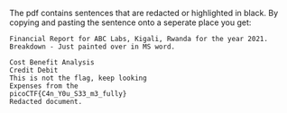 The pdf contains sentences that are redacted or highlighted in black. By copying and pasting the sentence onto a seperate place you get:

```
Financial Report for ABC Labs, Kigali, Rwanda for the year 2021. 
Breakdown - Just painted over in MS word. 
 
Cost Benefit Analysis
Credit Debit
This is not the flag, keep looking
Expenses from the 
picoCTF{C4n_Y0u_S33_m3_fully}
Redacted document.
```
